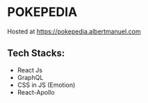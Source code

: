 # POKEPEDIA

Hosted at https://pokepedia.albertmanuel.com

## Tech Stacks:

- React Js
- GraphQL
- CSS in JS (Emotion)
- React-Apollo

